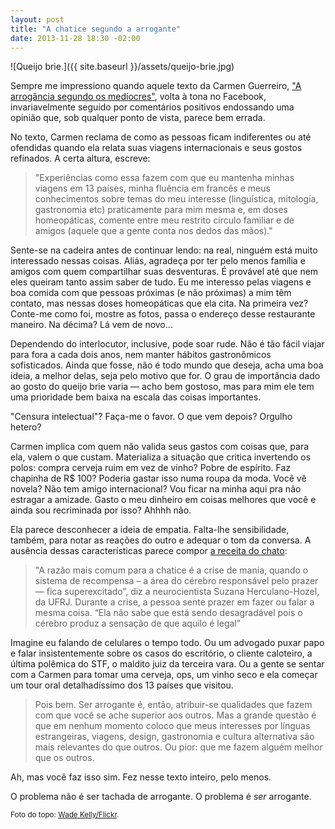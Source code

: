 ```yaml
---
layout: post
title: "A chatice segundo a arrogante"
date: 2013-11-28 18:30 -02:00
---
```

![Queijo brie.]({{ site.baseurl }}/assets/queijo-brie.jpg)

Sempre me impressiono quando aquele texto da Carmen Guerreiro, ["A arrogância segundo os medíocres"](http://ansiamente.com/2012/05/a-arrogancia-segundo-os-mediocres/), volta à tona no Facebook, invariavelmente seguido por comentários positivos endossando uma opinião que, sob qualquer ponto de vista, parece bem errada.

No texto, Carmen reclama de como as pessoas ficam indiferentes ou até ofendidas quando ela relata suas viagens internacionais e seus gostos refinados. A certa altura, escreve:

> "Experiências como essa fazem com que eu mantenha minhas viagens em 13 países, minha fluência em francês e meus conhecimentos sobre temas do meu interesse (linguística, mitologia, gastronomia etc) praticamente para mim mesma e, em doses homeopáticas, comente entre meu restrito círculo familiar e de amigos (aquele que a gente conta nos dedos das mãos)."

Sente-se na cadeira antes de continuar lendo: na real, ninguém está muito interessado nessas coisas. Aliás, agradeça por ter pelo menos família e amigos com quem compartilhar suas desventuras. É provável até que nem eles queiram tanto assim saber de tudo. Eu me interesso pelas viagens e boa comida com que pessoas próximas (e não próximas) a mim têm contato, mas nessas doses homeopáticas que ela cita. Na primeira vez? Conte-me como foi, mostre as fotos, passa o endereço desse restaurante maneiro. Na décima? Lá vem de novo…

Dependendo do interlocutor, inclusive, pode soar rude. Não é tão fácil viajar para fora a cada dois anos, nem manter hábitos gastronômicos sofisticados. Ainda que fosse, não é todo mundo que deseja, acha uma boa ideia, a melhor delas, seja pelo motivo que for. O grau de importância dado ao gosto do queijo brie varia — acho bem gostoso, mas para mim ele tem uma prioridade bem baixa na escala das coisas importantes.

"Censura intelectual"? Faça-me o favor. O que vem depois? Orgulho hetero?

Carmen implica com quem não valida seus gastos com coisas que, para ela, valem o que custam. Materializa a situação que critica invertendo os polos: compra cerveja ruim em vez de vinho? Pobre de espírito. Faz chapinha de R$ 100? Poderia gastar isso numa roupa da moda. Você vê novela? Não tem amigo internacional? Vou ficar na minha aqui pra não estragar a amizade. Gasto o meu dinheiro em coisas melhores que você e ainda sou recriminada por isso? Ahhhh não.

Ela parece desconhecer a ideia de empatia. Falta-lhe sensibilidade, também, para notar as reações do outro e adequar o tom da conversa. A ausência dessas características parece compor [a receita do chato](http://super.abril.com.br/cultura/existem-chatos-444540.shtml):

> "A razão mais comum para a chatice é a crise de mania, quando o sistema de recompensa – a área do cérebro responsável pelo prazer — fica superexcitado”, diz a neurocientista Suzana Herculano-Hozel, da UFRJ. Durante a crise, a pessoa sente prazer em fazer ou falar a mesma coisa. “Ela não sabe que está sendo desagradável pois o cérebro produz a sensação de que aquilo é legal”

Imagine eu falando de celulares o tempo todo. Ou um advogado puxar papo e falar insistentemente sobre os casos do escritório, o cliente caloteiro, a última polêmica do STF, o maldito juiz da terceira vara. Ou a gente se sentar com a Carmen para tomar uma cerveja, ops, um vinho seco e ela começar um tour oral detalhadíssimo dos 13 países que visitou.

> Pois bem. Ser arrogante é, então, atribuir-se qualidades que fazem com que você se ache superior aos outros. Mas a grande questão é que em nenhum momento coloco que meus interesses por línguas estrangeiras, viagens, design, gastronomia e cultura alternativa são mais relevantes do que outros. Ou pior: que me fazem alguém melhor que os outros.

Ah, mas você faz isso sim. Fez nesse texto inteiro, pelo menos.

O problema não é ser tachada de arrogante. O problema é _ser_ arrogante.

<small>Foto do topo: [Wade Kelly/Flickr](http://www.flickr.com/photos/49503156729@N01/12390004/).</small>
